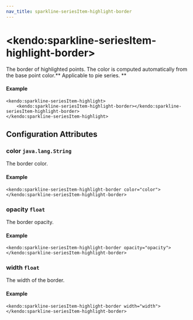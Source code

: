 ```yaml
---
nav_title: sparkline-seriesItem-highlight-border
---
```


# \<kendo:sparkline-seriesItem-highlight-border\>

The border of highlighted points. The color is computed automatically from the base point color.** Applicable to pie series. **

#### Example
    <kendo:sparkline-seriesItem-highlight>
        <kendo:sparkline-seriesItem-highlight-border></kendo:sparkline-seriesItem-highlight-border>
    </kendo:sparkline-seriesItem-highlight>

## Configuration Attributes

### color `java.lang.String`

The border color.

#### Example
    <kendo:sparkline-seriesItem-highlight-border color="color">
    </kendo:sparkline-seriesItem-highlight-border>

### opacity `float`

The border opacity.

#### Example
    <kendo:sparkline-seriesItem-highlight-border opacity="opacity">
    </kendo:sparkline-seriesItem-highlight-border>

### width `float`

The width of the border.

#### Example
    <kendo:sparkline-seriesItem-highlight-border width="width">
    </kendo:sparkline-seriesItem-highlight-border>

